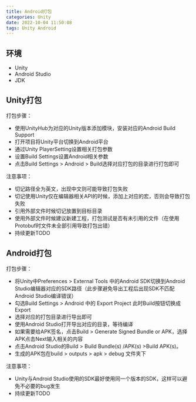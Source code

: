 ```yaml
---
title: Android打包
categories: Unity
date: 2022-10-04 11:50:08
tags: Unity Android
---
```


## 环境

- Unity
- Android Studio
- JDK

## Unity打包

打包步骤：

- 使用UnityHub为对应的Unity版本添加模块，安装对应的Android Build Support
- 打开项目将Unity平台切换到Android平台
- 通过Unity PlayerSetting设置相关打包参数
- 设置Build Settings设置Android相关参数
- 点击Build Settings > Android > Build选择对应打包的目录进行打包即可

注意事项：

- 切记路径全为英文，出现中文则可能导致打包失败
- 切记使用Unity仅在编辑器相关API的时候，添加上对应的宏，否则会导致打包失败
- 引用外部文件时候切记放置到目标目录
- 使用外部文件时候建议新建工程，打包测试是否有未引用的文件（在使用Protobuf时文件未全部引用导致打包出错）
- 持续更新TODO

## Android打包

打包步骤：

- 将Unity中Preferences > External Tools 中的Android SDK切换到Android Studio编辑器对应的SDK路径（此步骤避免导出工程后出现SDK不匹配Android Studio编译错误）
- 勾选Build Settings > Android 中的 Export Project 此时Build按钮切换成Export
- 选择对应的打包目录进行导出即可
- 使用Android Studio打开导出对应的目录，等待编译
- 如果需要给APK签名，点击Build > Generate Signed Bundle or APK，选择APK点击Next输入相关的内容
- 点击Android Studio的Build > Build Bundle(s) /APK(s) >Build APK(s)。 
- 生成的APK包在build > outputs > apk > debug 文件夹下

注意事项：

- Unity与Android Studio使用的SDK最好使用同一个版本的SDK，这样可以避免不必要的bug发生
- 持续更新TODO